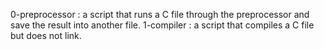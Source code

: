 0-preprocessor : a script that runs a C file through the preprocessor and save the result into another file.
1-compiler : a script that compiles a C file but does not link.
